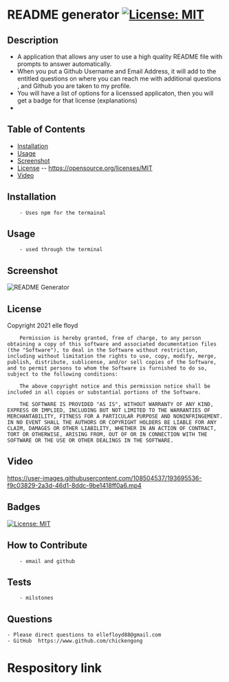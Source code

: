 # README generator [![License: MIT](https://img.shields.io/badge/License-MIT-yellow.svg)](https://opensource.org/licenses/MIT)

## Description
- A application that allows any user to use a high quality README file with prompts to answer automatically. 
- When you put a Github Username and Email Address, it will add to the entitled questions on where you can reach me with additional questions , and Github you are taken to my profile. 
- You will have a list of options for a licenssed applicaton, then you will get a badge for that license (explanations)
- 
## Table of Contents
- [Installation](#installation)
- [Usage](#usage)
- [Screenshot](#screenshot)
- [License](#license) -- https://opensource.org/licenses/MIT
- [Video](#Video)

## Installation
        - Uses npm for the termainal 
## Usage
        - used through the terminal 
## Screenshot
  ![README Generator ](https://user-images.githubusercontent.com/108504537/193695088-c29b964f-fdc3-4071-b721-e172cb28b9ee.jpg)


## License
  Copyright 2021 elle floyd

        Permission is hereby granted, free of charge, to any person obtaining a copy of this software and associated documentation files (the "Software"), to deal in the Software without restriction, including without limitation the rights to use, copy, modify, merge, publish, distribute, sublicense, and/or sell copies of the Software, and to permit persons to whom the Software is furnished to do so, subject to the following conditions:
        
        The above copyright notice and this permission notice shall be included in all copies or substantial portions of the Software.
        
        THE SOFTWARE IS PROVIDED "AS IS", WITHOUT WARRANTY OF ANY KIND, EXPRESS OR IMPLIED, INCLUDING BUT NOT LIMITED TO THE WARRANTIES OF MERCHANTABILITY, FITNESS FOR A PARTICULAR PURPOSE AND NONINFRINGEMENT. IN NO EVENT SHALL THE AUTHORS OR COPYRIGHT HOLDERS BE LIABLE FOR ANY CLAIM, DAMAGES OR OTHER LIABILITY, WHETHER IN AN ACTION OF CONTRACT, TORT OR OTHERWISE, ARISING FROM, OUT OF OR IN CONNECTION WITH THE SOFTWARE OR THE USE OR OTHER DEALINGS IN THE SOFTWARE.
## Video

https://user-images.githubusercontent.com/108504537/193695536-f9c03829-2a3d-46d1-8ddc-9be1418ff0a6.mp4


## Badges
 [![License: MIT](https://img.shields.io/badge/License-MIT-yellow.svg)](https://opensource.org/licenses/MIT)

## How to Contribute
        - email and github
## Tests
        - milstones
## Questions
    - Please direct questions to ellefloyd88@gmail.com    
    - GitHub  https://www.github.com/chickengong 
    
# Respository link
